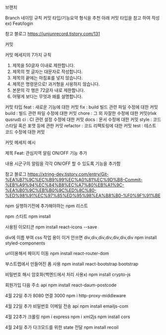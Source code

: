 브랜치

Branch 네이밍 규칙
커밋 타입/기능요약 형식을 추천
아래 커밋 타입을 참고 하여 작성
ex) Feat/login

참고 블로그
https://junjunrecord.tistory.com/131


커밋

커밋 메세지의 7가지 규칙
1. 제목을 50글자 이내로 제한합니다.
3. 제목의 첫 글자는 대문자로 작성합니다.
4. 제목의 끝에는 마침표를 넣지 않습니다.
5. 제목은 명령문으로! 과거형을 사용하지 않습니다.
6. 본문의 각 행은 72글자 내로 제한합니다.
7. 어떻게 보다는 무엇과 왜를 설명합니다.

커밋 타입
feat : 새로운 기능에 대한 커밋
fix : build 빌드 관련 파일 수정에 대한 커밋
build : 빌드 관련 파일 수정에 대한 커밋
chore : 그 외 자잘한 수정에 대한 커밋(rlxk qusrud)
ci : CI 관련 설정 수정에 대한 커밋
docs : 문서 수정에 대한 커밋
style : 코드 스타일 혹은 포맷 등에 관한 커밋
refactor : 코드 리팩토링에 대한 커밋
test : 테스트 코드 수정에 대한 커밋

커밋 메세지 예시

제목 Feat: 관심지역 알림 ON/OFF 기능 추가

내용 시군구의 알림을 각각 ON/OFF 할 수 있도록 기능을 추가함

참고 블로그
https://xtring-dev.tistory.com/entry/Git-%EA%B7%9C%EC%B9%99%EC%A0%81%EC%9D%B8-Commit-%EB%A9%94%EC%84%B8%EC%A7%80%EB%A1%9C-%EA%B0%9C%EB%B0%9C%ED%8C%80-%ED%98%91%EC%97%85%ED%95%98%EA%B8%B0-%F0%9F%91%BE

npm 실행하기전에 추가해야하는 npm 리스트

npm 스타트
npm install 

사용된 이모티콘
npm install react-icons --save

div에 이름 부여 css 작업 용이
이거 안쓰면 div,div,div,div,div,div,div
npm install styled-components

url이용해서 페이지 이동
npm install react-router-dom

부스트랩에서 만들어진 폼 사용
npm install react-bootstrap bootstrap

비밀번호 해시 암호화(백엔드에서 처리 사용x)
npm install crypto-js

회원가입 다음 주소 api
npm install react-daum-postcode

4월 22일 추가
8080 연결 3000
npm i http-proxy-middleware

4월 22일 추가
비밀번호 이메일 전송 api
npm install emailjs-com

4월 22추가 크롤링
npm i express
npm i xml2js
npm install cors

4월 24일 추가
다크모드를 위한 state 전달
npm install recoil